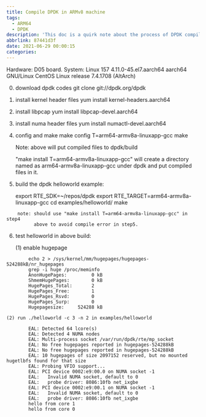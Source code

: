 ```yaml
---
title: Compile DPDK in ARMv8 machine
tags:
  - ARM64
  - DPDK
description: 'This doc is a quirk note about the process of DPDK compile in ARMv8 machine. '
abbrlink: 87441d3f
date: 2021-06-29 00:00:15
categories:
---
```


Hardware: D05 board.
System: Linux 157 4.11.0-45.el7.aarch64 aarch64 GNU/Linux
		CentOS Linux release 7.4.1708 (AltArch) 
	
0. download dpdk codes
	git clone git://dpdk.org/dpdk

1. install kernel header files
	yum install kernel-headers.aarch64

2. install libpcap
	yum install libpcap-devel.aarch64

3. install numa header files
	yum install numactl-devel.aarch64

4. config and make
	make config T=arm64-armv8a-linuxapp-gcc
	make

	Note: above will put compiled files to dpdk/build

	"make install T=arm64-armv8a-linuxapp-gcc" will create a directory
	named as arm64-armv8a-linuxapp-gcc under dpdk and put compiled files
	in it.

5. build the dpdk helloworld example:

	export RTE_SDK=~/repos/dpdk
	export RTE_TARGET=arm64-armv8a-linuxapp-gcc
	cd examples/helloworld/
	make
```
	note: should use "make install T=arm64-armv8a-linuxapp-gcc" in step4
	      above to avoid compile error in step5.
```

6. test helloworld in above build:

	(1) enable hugepage
```
		echo 2 > /sys/kernel/mm/hugepages/hugepages-524288kB/nr_hugepages
		grep -i huge /proc/meminfo
		AnonHugePages:         0 kB
		ShmemHugePages:        0 kB
		HugePages_Total:       2
		HugePages_Free:        1
		HugePages_Rsvd:        0
		HugePages_Surp:        0
		Hugepagesize:     524288 kB
```
	(2) run ./helloworld -c 3 -n 2 in examples/helloworld
```
		EAL: Detected 64 lcore(s)
		EAL: Detected 4 NUMA nodes
		EAL: Multi-process socket /var/run/dpdk/rte/mp_socket
		EAL: No free hugepages reported in hugepages-524288kB
		EAL: No free hugepages reported in hugepages-524288kB
		EAL: 10 hugepages of size 2097152 reserved, but no mounted hugetlbfs found for that size
		EAL: Probing VFIO support...
		EAL: PCI device 0002:e9:00.0 on NUMA socket -1
		EAL:   Invalid NUMA socket, default to 0
		EAL:   probe driver: 8086:10fb net_ixgbe
		EAL: PCI device 0002:e9:00.1 on NUMA socket -1
		EAL:   Invalid NUMA socket, default to 0
		EAL:   probe driver: 8086:10fb net_ixgbe
		hello from core 1
		hello from core 0
```
